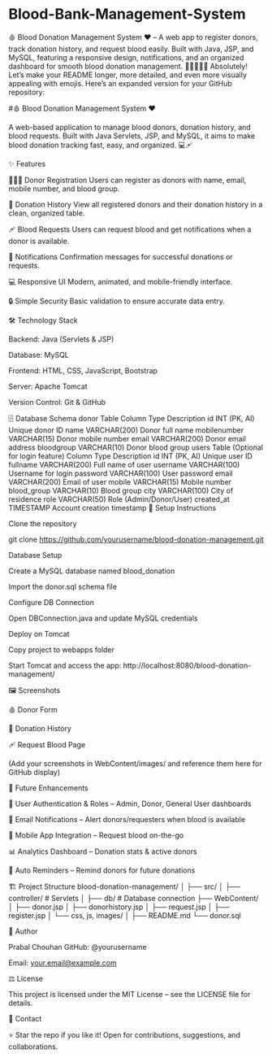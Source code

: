 # Blood-Bank-Management-System
🩸 Blood Donation Management System ❤️ – A web app to register donors, track donation history, and request blood easily. Built with Java, JSP, and MySQL, featuring a responsive design, notifications, and an organized dashboard for smooth blood donation management. 🧑‍🤝‍🧑💉📜
Absolutely! Let’s make your README longer, more detailed, and even more visually appealing with emojis. Here’s an expanded version for your GitHub repository:

#🩸 Blood Donation Management System ❤️

A web-based application to manage blood donors, donation history, and blood requests.
Built with Java Servlets, JSP, and MySQL, it aims to make blood donation tracking fast, easy, and organized. 💻🩹

✨ Features

🧑‍🤝‍🧑 Donor Registration
Users can register as donors with name, email, mobile number, and blood group.

📜 Donation History
View all registered donors and their donation history in a clean, organized table.

🩹 Blood Requests
Users can request blood and get notifications when a donor is available.

📩 Notifications
Confirmation messages for successful donations or requests.

💻 Responsive UI
Modern, animated, and mobile-friendly interface.

🔒 Simple Security
Basic validation to ensure accurate data entry.

🛠️ Technology Stack

Backend: Java (Servlets & JSP)

Database: MySQL

Frontend: HTML, CSS, JavaScript, Bootstrap

Server: Apache Tomcat

Version Control: Git & GitHub

🗄️ Database Schema
donor Table
Column	Type	Description
id	INT (PK, AI)	Unique donor ID
name	VARCHAR(200)	Donor full name
mobilenumber	VARCHAR(15)	Donor mobile number
email	VARCHAR(200)	Donor email address
bloodgroup	VARCHAR(10)	Donor blood group
users Table (Optional for login feature)
Column	Type	Description
id	INT (PK, AI)	Unique user ID
fullname	VARCHAR(200)	Full name of user
username	VARCHAR(100)	Username for login
password	VARCHAR(100)	User password
email	VARCHAR(200)	Email of user
mobile	VARCHAR(15)	Mobile number
blood_group	VARCHAR(10)	Blood group
city	VARCHAR(100)	City of residence
role	VARCHAR(50)	Role (Admin/Donor/User)
created_at	TIMESTAMP	Account creation timestamp
🚀 Setup Instructions

Clone the repository

git clone https://github.com/yourusername/blood-donation-management.git


Database Setup

Create a MySQL database named blood_donation

Import the donor.sql schema file

Configure DB Connection

Open DBConnection.java and update MySQL credentials

Deploy on Tomcat

Copy project to webapps folder

Start Tomcat and access the app:
http://localhost:8080/blood-donation-management/

🖼️ Screenshots

🩸 Donor Form

📜 Donation History

🩹 Request Blood Page

(Add your screenshots in WebContent/images/ and reference them here for GitHub display)

🌟 Future Enhancements

🔑 User Authentication & Roles – Admin, Donor, General User dashboards

📧 Email Notifications – Alert donors/requesters when blood is available

📱 Mobile App Integration – Request blood on-the-go

📊 Analytics Dashboard – Donation stats & active donors

🔄 Auto Reminders – Remind donors for future donations

🏗️ Project Structure
blood-donation-management/
│
├── src/
│   ├── controller/        # Servlets
│   ├── db/                # Database connection
├── WebContent/
│   ├── donor.jsp
│   ├── donorhistory.jsp
│   ├── request.jsp
│   ├── register.jsp
│   └── css, js, images/
│
├── README.md
└── donor.sql

📝 Author

Prabal Chouhan
GitHub: @yourusername

Email: your.email@example.com

⚖️ License

This project is licensed under the MIT License – see the LICENSE file for details.

💌 Contact

⭐ Star the repo if you like it!
Open for contributions, suggestions, and collaborations.
